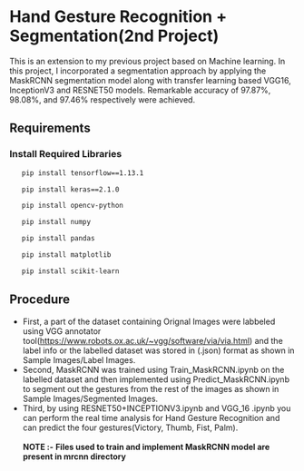 # Hand Gesture Recognition + Segmentation(2nd Project)

This is an extension to my previous project based on Machine learning. In this project, I incorporated a segmentation approach by applying the MaskRCNN segmentation model along with transfer learning based VGG16, InceptionV3 and RESNET50 models. Remarkable accuracy of 97.87%, 98.08%, and 97.46% respectively were achieved.  
 
## Requirements
### Install Required Libraries

```bash
   pip install tensorflow==1.13.1
```
```bash
   pip install keras==2.1.0
```
```bash
   pip install opencv-python
```
```bash
   pip install numpy 
```
```bash
   pip install pandas
```
```bash
   pip install matplotlib
```
```bash
   pip install scikit-learn
```
## Procedure
- First, a part of the dataset containing Orignal Images were labbeled using VGG annotator tool(https://www.robots.ox.ac.uk/~vgg/software/via/via.html) and the label info or the labelled dataset was stored in (.json) format as shown in Sample Images/Label Images.
- Second, MaskRCNN was trained using Train_MaskRCNN.ipynb on the labelled dataset and then implemented using Predict_MaskRCNN.ipynb to segment out the gestures from the rest of the images as shown in Sample Images/Segmented Images.
- Third, by using RESNET50+INCEPTIONV3.ipynb and VGG_16 .ipynb you can perform the real time analysis for Hand Gesture Recognition and can predict the four gestures(Victory, Thumb, Fist, Palm).<br /><br />
**NOTE :-**
**Files used to train and implement MaskRCNN model are present in mrcnn directory** 

